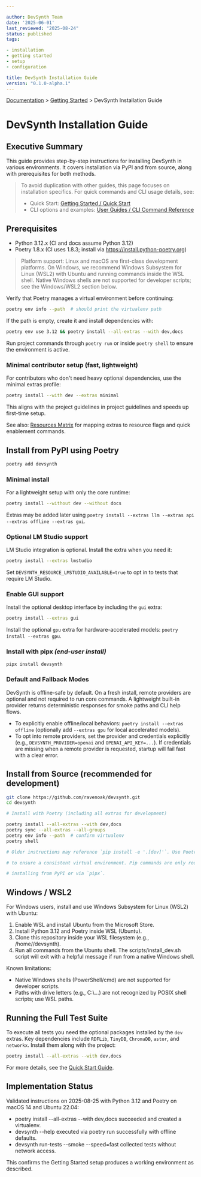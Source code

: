 ```yaml
---

author: DevSynth Team
date: '2025-06-01'
last_reviewed: "2025-08-24"
status: published
tags:

- installation
- getting started
- setup
- configuration

title: DevSynth Installation Guide
version: "0.1.0-alpha.1"
---
```

<div class="breadcrumbs">
<a href="../index.md">Documentation</a> &gt; <a href="index.md">Getting Started</a> &gt; DevSynth Installation Guide
</div>

# DevSynth Installation Guide

## Executive Summary

This guide provides step-by-step instructions for installing DevSynth in various environments. It covers installation via PyPI and from source, along with prerequisites for both methods.

> To avoid duplication with other guides, this page focuses on installation specifics. For quick commands and CLI usage details, see:
> - Quick Start: [Getting Started / Quick Start](../getting_started/quick_start_guide.md)
> - CLI options and examples: [User Guides / CLI Command Reference](../user_guides/cli_command_reference.md)

## Prerequisites

- Python 3.12.x (CI and docs assume Python 3.12)
- Poetry 1.8.x (CI uses 1.8.3; install via https://install.python-poetry.org)

> Platform support: Linux and macOS are first-class development platforms. On Windows,
> we recommend Windows Subsystem for Linux (WSL2) with Ubuntu and running commands inside the WSL shell.
> Native Windows shells are not supported for developer scripts; see the Windows/WSL2 section below.

Verify that Poetry manages a virtual environment before continuing:

```bash
poetry env info --path  # should print the virtualenv path
```

If the path is empty, create it and install dependencies with:

```bash
poetry env use 3.12 && poetry install --all-extras --with dev,docs
```

Run project commands through `poetry run` or inside `poetry shell` to ensure the environment is active.

### Minimal contributor setup (fast, lightweight)

For contributors who don't need heavy optional dependencies, use the minimal extras profile:

```bash
poetry install --with dev --extras minimal
```

This aligns with the project guidelines in project guidelines and speeds up first-time setup.

See also: [Resources Matrix](../resources_matrix.md) for mapping extras to resource flags and quick enablement commands.


## Install from PyPI using Poetry

```bash
poetry add devsynth
```

### Minimal install

For a lightweight setup with only the core runtime:

```bash
poetry install --without dev --without docs
```

Extras may be added later using `poetry install --extras llm --extras api --extras offline --extras gui`.

### Optional LM Studio support

LM Studio integration is optional. Install the extra when you need it:

```bash
poetry install --extras lmstudio
```

Set `DEVSYNTH_RESOURCE_LMSTUDIO_AVAILABLE=true` to opt in to tests that require LM Studio.

### Enable GUI support

Install the optional desktop interface by including the `gui` extra:

```bash
poetry install --extras gui
```

Install the optional `gpu` extra for hardware-accelerated models:
`poetry install --extras gpu`.

### Install with pipx *(end-user install)*

```bash
pipx install devsynth
```

### Default and Fallback Modes

DevSynth is offline-safe by default. On a fresh install, remote providers are optional and not required to run core commands. A lightweight built-in provider returns deterministic responses for smoke paths and CLI help flows.

- To explicitly enable offline/local behaviors: `poetry install --extras offline` (optionally add `--extras gpu` for local accelerated models).
- To opt into remote providers, set the provider and credentials explicitly (e.g., `DEVSYNTH_PROVIDER=openai` and `OPENAI_API_KEY=...`). If credentials are missing when a remote provider is requested, startup will fail fast with a clear error.


## Install from Source (recommended for development)

```bash
git clone https://github.com/ravenoak/devsynth.git
cd devsynth

# Install with Poetry (including all extras for development)

poetry install --all-extras --with dev,docs
poetry sync --all-extras --all-groups
poetry env info --path  # confirm virtualenv
poetry shell

# Older instructions may reference `pip install -e '.[dev]'`. Use Poetry instead

# to ensure a consistent virtual environment. Pip commands are only required for

# installing from PyPI or via `pipx`.

```

## Windows / WSL2

For Windows users, install and use Windows Subsystem for Linux (WSL2) with Ubuntu:

1. Enable WSL and install Ubuntu from the Microsoft Store.
2. Install Python 3.12 and Poetry inside WSL (Ubuntu).
3. Clone this repository inside your WSL filesystem (e.g., /home/<user>/devsynth).
4. Run all commands from the Ubuntu shell. The scripts/install_dev.sh script will exit with a helpful message if run from a native Windows shell.

Known limitations:
- Native Windows shells (PowerShell/cmd) are not supported for developer scripts.
- Paths with drive letters (e.g., C:\\...) are not recognized by POSIX shell scripts; use WSL paths.

## Running the Full Test Suite

To execute all tests you need the optional packages installed by the `dev`
extras. Key dependencies include `RDFLib`, `TinyDB`, `ChromaDB`, `astor`, and
`networkx`. Install them along with the project:

```bash
poetry install --all-extras --with dev,docs
```

For more details, see the [Quick Start Guide](../getting_started/quick_start_guide.md).
## Implementation Status

Validated instructions on 2025-08-25 with Python 3.12 and Poetry on macOS 14 and Ubuntu 22.04:
- poetry install --all-extras --with dev,docs succeeded and created a virtualenv.
- devsynth --help executed via poetry run successfully with offline defaults.
- devsynth run-tests --smoke --speed=fast collected tests without network access.

This confirms the Getting Started setup produces a working environment as described.
